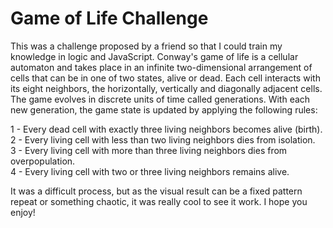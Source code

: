 <h1>Game of Life Challenge</h1>
<p>This was a challenge proposed by a friend so that I could train my knowledge in logic and JavaScript. Conway's game of life is a cellular automaton and takes place in an infinite two-dimensional arrangement of cells that can be in one of two states, alive or dead. Each cell interacts with its eight neighbors, the horizontally, vertically and diagonally adjacent cells. The game evolves in discrete units of time called generations. With each new generation, the game state is updated by applying the following rules:</p>
<p>1 - Every dead cell with exactly three living neighbors becomes alive (birth).</br>
2 - Every living cell with less than two living neighbors dies from isolation.</br>
3 - Every living cell with more than three living neighbors dies from overpopulation.</br>
4 - Every living cell with two or three living neighbors remains alive.</br>
</p>
<p>It was a difficult process, but as the visual result can be a fixed pattern repeat or something chaotic, it was really cool to see it work. I hope you enjoy!</p>
